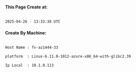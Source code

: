 
   
#### This Page Create at:

```bash

2025-04-26 - 13:32:38 UTC

```

#### Create By Machine:

```bash

Host Name : fv-az1444-33

platform  : Linux-6.11.0-1012-azure-x86_64-with-glibc2.39

Ip Local  : 10.1.0.113

```

